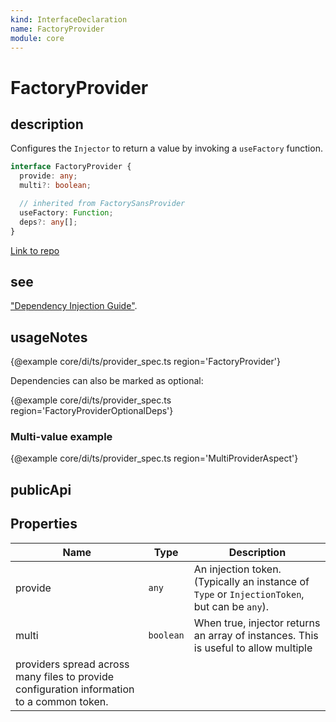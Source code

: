 ```yaml
---
kind: InterfaceDeclaration
name: FactoryProvider
module: core
---
```


# FactoryProvider

## description

Configures the `Injector` to return a value by invoking a `useFactory` function.

```ts
interface FactoryProvider {
  provide: any;
  multi?: boolean;

  // inherited from FactorySansProvider
  useFactory: Function;
  deps?: any[];
}
```

[Link to repo](https://github.com/timdeschryver/angular/blob/master/packages/core/src/di/interface/provider.ts#L236-L247)

## see

["Dependency Injection Guide"](guide/dependency-injection).

## usageNotes

{@example core/di/ts/provider_spec.ts region='FactoryProvider'}

Dependencies can also be marked as optional:

{@example core/di/ts/provider_spec.ts region='FactoryProviderOptionalDeps'}

### Multi-value example

{@example core/di/ts/provider_spec.ts region='MultiProviderAspect'}

## publicApi

## Properties

| Name                                                                                       | Type      | Description                                                                                  |
| ------------------------------------------------------------------------------------------ | --------- | -------------------------------------------------------------------------------------------- |
| provide                                                                                    | `any`     | An injection token. (Typically an instance of `Type` or `InjectionToken`, but can be `any`). |
| multi                                                                                      | `boolean` | When true, injector returns an array of instances. This is useful to allow multiple          |
| providers spread across many files to provide configuration information to a common token. |

